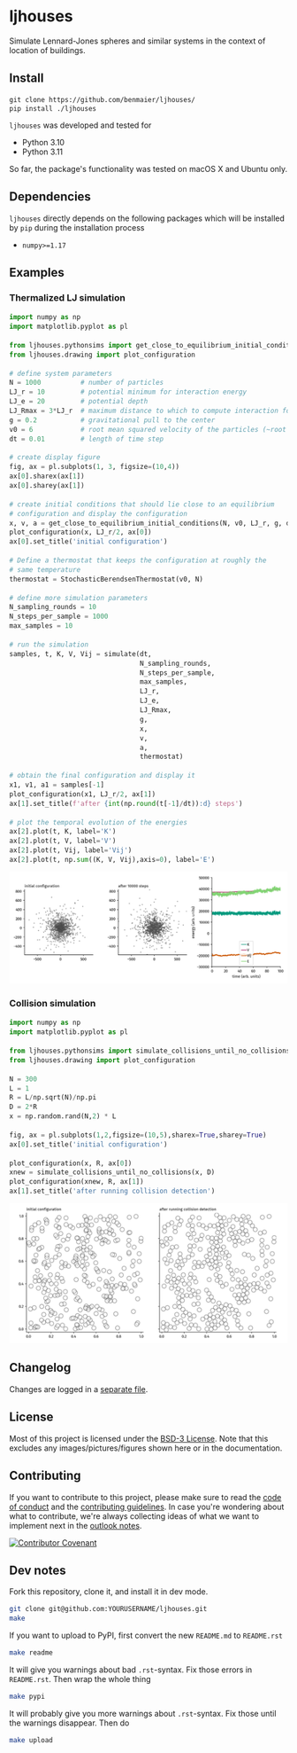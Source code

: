 # ljhouses

Simulate Lennard-Jones spheres and similar systems in the context of location of buildings.

## Install

    git clone https://github.com/benmaier/ljhouses/
    pip install ./ljhouses

`ljhouses` was developed and tested for 

* Python 3.10
* Python 3.11

So far, the package's functionality was tested on macOS X and Ubuntu only.

## Dependencies

`ljhouses` directly depends on the following packages which will be installed by `pip` during the installation process

* `numpy>=1.17`

## Examples

### Thermalized LJ simulation


```python
import numpy as np
import matplotlib.pyplot as pl

from ljhouses.pythonsims import get_close_to_equilibrium_initial_conditions, simulate, StochasticBerendsenThermostat
from ljhouses.drawing import plot_configuration

# define system parameters
N = 1000          # number of particles
LJ_r = 10         # potential minimum for interaction energy
LJ_e = 20         # potential depth
LJ_Rmax = 3*LJ_r  # maximum distance to which to compute interaction forces
g = 0.2           # gravitational pull to the center
v0 = 6            # root mean squared velocity of the particles (~root temperature)
dt = 0.01         # length of time step

# create display figure
fig, ax = pl.subplots(1, 3, figsize=(10,4))
ax[0].sharex(ax[1])
ax[0].sharey(ax[1])

# create initial conditions that should lie close to an equilibrium
# configuration and display the configuration
x, v, a = get_close_to_equilibrium_initial_conditions(N, v0, LJ_r, g, dt)
plot_configuration(x, LJ_r/2, ax[0])
ax[0].set_title('initial configuration')

# Define a thermostat that keeps the configuration at roughly the
# same temperature
thermostat = StochasticBerendsenThermostat(v0, N)

# define more simulation parameters
N_sampling_rounds = 10
N_steps_per_sample = 1000
max_samples = 10

# run the simulation
samples, t, K, V, Vij = simulate(dt,
                                 N_sampling_rounds,
                                 N_steps_per_sample,
                                 max_samples,
                                 LJ_r,
                                 LJ_e,
                                 LJ_Rmax,
                                 g,
                                 x,
                                 v,
                                 a,
                                 thermostat)

# obtain the final configuration and display it
x1, v1, a1 = samples[-1]
plot_configuration(x1, LJ_r/2, ax[1])
ax[1].set_title(f'after {int(np.round(t[-1]/dt)):d} steps')

# plot the temporal evolution of the energies
ax[2].plot(t, K, label='K')
ax[2].plot(t, V, label='V')
ax[2].plot(t, Vij, label='Vij')
ax[2].plot(t, np.sum((K, V, Vij),axis=0), label='E')
```

![Example simulation](https://github.com/benmaier/ljhouses/blob/main/cookbook/example_simulation.png)

### Collision simulation


```python
import numpy as np
import matplotlib.pyplot as pl

from ljhouses.pythonsims import simulate_collisions_until_no_collisions
from ljhouses.drawing import plot_configuration

N = 300
L = 1
R = L/np.sqrt(N)/np.pi
D = 2*R
x = np.random.rand(N,2) * L

fig, ax = pl.subplots(1,2,figsize=(10,5),sharex=True,sharey=True)
ax[0].set_title('initial configuration')

plot_configuration(x, R, ax[0])
xnew = simulate_collisions_until_no_collisions(x, D)
plot_configuration(xnew, R, ax[1])
ax[1].set_title('after running collision detection')
```

![Collision simulation](https://github.com/benmaier/ljhouses/blob/main/cookbook/collision_example.png)

## Changelog

Changes are logged in a [separate file](https://github.com/benmaier/ljhouses/blob/main/CHANGELOG.md).

## License

Most of this project is licensed under the [BSD-3 License](https://github.com/benmaier/ljhouses/blob/main/LICENSE).
Note that this excludes any images/pictures/figures shown here or in the documentation.

## Contributing

If you want to contribute to this project, please make sure to read the [code of conduct](https://github.com/benmaier/ljhouses/blob/main/CODE_OF_CONDUCT.md) and the [contributing guidelines](https://github.com/benmaier/ljhouses/blob/main/CONTRIBUTING.md). In case you're wondering about what to contribute, we're always collecting ideas of what we want to implement next in the [outlook notes](https://github.com/benmaier/ljhouses/blob/main/OUTLOOK.md).

[![Contributor Covenant](https://img.shields.io/badge/Contributor%20Covenant-v1.4%20adopted-ff69b4.svg)](code-of-conduct.md)

## Dev notes

Fork this repository, clone it, and install it in dev mode.

```bash
git clone git@github.com:YOURUSERNAME/ljhouses.git
make
```

If you want to upload to PyPI, first convert the new `README.md` to `README.rst`

```bash
make readme
```

It will give you warnings about bad `.rst`-syntax. Fix those errors in `README.rst`. Then wrap the whole thing 

```bash
make pypi
```

It will probably give you more warnings about `.rst`-syntax. Fix those until the warnings disappear. Then do

```bash
make upload
```
